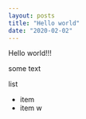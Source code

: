 ```yaml
---
layout: posts
title: "Hello world"
date: "2020-02-02"
---
```


Hello world!!!

some text

list

- item
- item w
